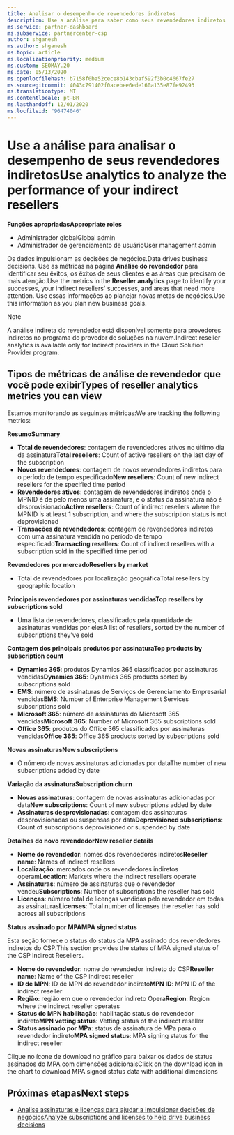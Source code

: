 ```yaml
---
title: Analisar o desempenho de revendedores indiretos
description: Use a análise para saber como seus revendedores indiretos estão fazendo, ambos os sucessos e as áreas que podem precisar de mais atenção.
ms.service: partner-dashboard
ms.subservice: partnercenter-csp
author: shganesh
ms.author: shganesh
ms.topic: article
ms.localizationpriority: medium
ms.custom: SEOMAY.20
ms.date: 05/13/2020
ms.openlocfilehash: b7158f0ba52cece8b143cbaf592f3b0c4667fe27
ms.sourcegitcommit: 4043c791402f0acebee6ede160a135e87fe92493
ms.translationtype: MT
ms.contentlocale: pt-BR
ms.lasthandoff: 12/01/2020
ms.locfileid: "96474046"
---
```

# <a name="use-analytics-to-analyze-the-performance-of-your-indirect-resellers"></a><span data-ttu-id="aa80f-103">Use a análise para analisar o desempenho de seus revendedores indiretos</span><span class="sxs-lookup"><span data-stu-id="aa80f-103">Use analytics to analyze the performance of your indirect resellers</span></span>

<span data-ttu-id="aa80f-104">**Funções apropriadas**</span><span class="sxs-lookup"><span data-stu-id="aa80f-104">**Appropriate roles**</span></span>

- <span data-ttu-id="aa80f-105">Administrador global</span><span class="sxs-lookup"><span data-stu-id="aa80f-105">Global admin</span></span>
- <span data-ttu-id="aa80f-106">Administrador de gerenciamento de usuário</span><span class="sxs-lookup"><span data-stu-id="aa80f-106">User management admin</span></span>


<span data-ttu-id="aa80f-107">Os dados impulsionam as decisões de negócios.</span><span class="sxs-lookup"><span data-stu-id="aa80f-107">Data drives business decisions.</span></span> <span data-ttu-id="aa80f-108">Use as métricas na página **Análise do revendedor** para identificar seu êxitos, os êxitos de seus clientes e as áreas que precisam de mais atenção.</span><span class="sxs-lookup"><span data-stu-id="aa80f-108">Use the metrics in the **Reseller analytics** page to identify your successes, your indirect resellers' successes, and areas that need more attention.</span></span> <span data-ttu-id="aa80f-109">Use essas informações ao planejar novas metas de negócios.</span><span class="sxs-lookup"><span data-stu-id="aa80f-109">Use this information as you plan new business goals.</span></span>

> [!NOTE]
> <span data-ttu-id="aa80f-110">A análise indireta do revendedor está disponível somente para provedores indiretos no programa do provedor de soluções na nuvem.</span><span class="sxs-lookup"><span data-stu-id="aa80f-110">Indirect reseller analytics is available only for Indirect providers in the Cloud Solution Provider program.</span></span>

## <a name="types-of-reseller-analytics-metrics-you-can-view"></a><span data-ttu-id="aa80f-111">Tipos de métricas de análise de revendedor que você pode exibir</span><span class="sxs-lookup"><span data-stu-id="aa80f-111">Types of reseller analytics metrics you can view</span></span>

<span data-ttu-id="aa80f-112">Estamos monitorando as seguintes métricas:</span><span class="sxs-lookup"><span data-stu-id="aa80f-112">We are tracking the following metrics:</span></span>

<span data-ttu-id="aa80f-113">**Resumo**</span><span class="sxs-lookup"><span data-stu-id="aa80f-113">**Summary**</span></span>  
 - <span data-ttu-id="aa80f-114">**Total de revendedores**: contagem de revendedores ativos no último dia da assinatura</span><span class="sxs-lookup"><span data-stu-id="aa80f-114">**Total resellers**: Count of active resellers on the last day of the subscription</span></span>  
 - <span data-ttu-id="aa80f-115">**Novos revendedores**: contagem de novos revendedores indiretos para o período de tempo especificado</span><span class="sxs-lookup"><span data-stu-id="aa80f-115">**New resellers**: Count of new indirect resellers for the specified time period</span></span>  
 - <span data-ttu-id="aa80f-116">**Revendedores ativos**: contagem de revendedores indiretos onde o MPNID é de pelo menos uma assinatura, e o status da assinatura não é desprovisionado</span><span class="sxs-lookup"><span data-stu-id="aa80f-116">**Active resellers**: Count of indirect resellers where the MPNID is at least 1 subscription, and where the subscription status is not deprovisioned</span></span>  
 - <span data-ttu-id="aa80f-117">**Transações de revendedores**: contagem de revendedores indiretos com uma assinatura vendida no período de tempo especificado</span><span class="sxs-lookup"><span data-stu-id="aa80f-117">**Transacting resellers**: Count of indirect resellers with a subscription sold in the specified time period</span></span>  

<span data-ttu-id="aa80f-118">**Revendedores por mercado**</span><span class="sxs-lookup"><span data-stu-id="aa80f-118">**Resellers by market**</span></span>  
 - <span data-ttu-id="aa80f-119">Total de revendedores por localização geográfica</span><span class="sxs-lookup"><span data-stu-id="aa80f-119">Total resellers by geographic location</span></span>  

<span data-ttu-id="aa80f-120">**Principais revendedores por assinaturas vendidas**</span><span class="sxs-lookup"><span data-stu-id="aa80f-120">**Top resellers by subscriptions sold**</span></span>
 - <span data-ttu-id="aa80f-121">Uma lista de revendedores, classificados pela quantidade de assinaturas vendidas por eles</span><span class="sxs-lookup"><span data-stu-id="aa80f-121">A list of resellers, sorted by the number of subscriptions they've sold</span></span>  

<span data-ttu-id="aa80f-122">**Contagem dos principais produtos por assinatura**</span><span class="sxs-lookup"><span data-stu-id="aa80f-122">**Top products by subscription count**</span></span>  
 - <span data-ttu-id="aa80f-123">**Dynamics 365**: produtos Dynamics 365 classificados por assinaturas vendidas</span><span class="sxs-lookup"><span data-stu-id="aa80f-123">**Dynamics 365**: Dynamics 365 products sorted by subscriptions sold</span></span>  
 - <span data-ttu-id="aa80f-124">**EMS**: número de assinaturas de Serviços de Gerenciamento Empresarial vendidas</span><span class="sxs-lookup"><span data-stu-id="aa80f-124">**EMS**: Number of Enterprise Management Services subscriptions sold</span></span>  
 - <span data-ttu-id="aa80f-125">**Microsoft 365**: número de assinaturas do Microsoft 365 vendidas</span><span class="sxs-lookup"><span data-stu-id="aa80f-125">**Microsoft 365**: Number of Microsoft 365 subscriptions sold</span></span>  
 - <span data-ttu-id="aa80f-126">**Office 365**: produtos do Office 365 classificados por assinaturas vendidas</span><span class="sxs-lookup"><span data-stu-id="aa80f-126">**Office 365**: Office 365 products sorted by subscriptions sold</span></span>  

<span data-ttu-id="aa80f-127">**Novas assinaturas**</span><span class="sxs-lookup"><span data-stu-id="aa80f-127">**New subscriptions**</span></span>  
 - <span data-ttu-id="aa80f-128">O número de novas assinaturas adicionadas por data</span><span class="sxs-lookup"><span data-stu-id="aa80f-128">The number of new subscriptions added by date</span></span>  

<span data-ttu-id="aa80f-129">**Variação da assinatura**</span><span class="sxs-lookup"><span data-stu-id="aa80f-129">**Subscription churn**</span></span>  
 - <span data-ttu-id="aa80f-130">**Novas assinaturas**: contagem de novas assinaturas adicionadas por data</span><span class="sxs-lookup"><span data-stu-id="aa80f-130">**New subscriptions**: Count of new subscriptions added by date</span></span>  
 - <span data-ttu-id="aa80f-131">**Assinaturas desprovisionadas**: contagem das assinaturas desprovisionadas ou suspensas por data</span><span class="sxs-lookup"><span data-stu-id="aa80f-131">**Deprovisioned subscriptions**: Count of subscriptions deprovisioned or suspended by date</span></span>  

<span data-ttu-id="aa80f-132">**Detalhes do novo revendedor**</span><span class="sxs-lookup"><span data-stu-id="aa80f-132">**New reseller details**</span></span>  
 - <span data-ttu-id="aa80f-133">**Nome do revendedor**: nomes dos revendedores indiretos</span><span class="sxs-lookup"><span data-stu-id="aa80f-133">**Reseller name**: Names of indirect resellers</span></span>  
 - <span data-ttu-id="aa80f-134">**Localização**: mercados onde os revendedores indiretos operam</span><span class="sxs-lookup"><span data-stu-id="aa80f-134">**Location**: Markets where the indirect resellers operate</span></span>  
 - <span data-ttu-id="aa80f-135">**Assinaturas**: número de assinaturas que o revendedor vendeu</span><span class="sxs-lookup"><span data-stu-id="aa80f-135">**Subscriptions**: Number of subscriptions the reseller has sold</span></span>  
 - <span data-ttu-id="aa80f-136">**Licenças**: número total de licenças vendidas pelo revendedor em todas as assinaturas</span><span class="sxs-lookup"><span data-stu-id="aa80f-136">**Licenses**: Total number of licenses the reseller has sold across all subscriptions</span></span>  

<span data-ttu-id="aa80f-137">**Status assinado por MPA**</span><span class="sxs-lookup"><span data-stu-id="aa80f-137">**MPA signed status**</span></span>

<span data-ttu-id="aa80f-138">Esta seção fornece o status do status da MPA assinado dos revendedores indiretos do CSP.</span><span class="sxs-lookup"><span data-stu-id="aa80f-138">This section provides the status of MPA signed status of the CSP Indirect Resellers.</span></span>

 - <span data-ttu-id="aa80f-139">**Nome do revendedor**: nome do revendedor indireto do CSP</span><span class="sxs-lookup"><span data-stu-id="aa80f-139">**Reseller name**: Name of the CSP indirect reseller</span></span>
 - <span data-ttu-id="aa80f-140">**ID de MPN**: ID de MPN do revendedor indireto</span><span class="sxs-lookup"><span data-stu-id="aa80f-140">**MPN ID**: MPN ID of the indirect reseller</span></span>
 - <span data-ttu-id="aa80f-141">**Região**: região em que o revendedor indireto Opera</span><span class="sxs-lookup"><span data-stu-id="aa80f-141">**Region**: Region where the indirect reseller operates</span></span>
 - <span data-ttu-id="aa80f-142">**Status do MPN habilitação**: habilitação status do revendedor indireto</span><span class="sxs-lookup"><span data-stu-id="aa80f-142">**MPN vetting status**: Vetting status of the indirect reseller</span></span>
 - <span data-ttu-id="aa80f-143">**Status assinado por MPa**: status de assinatura de MPa para o revendedor indireto</span><span class="sxs-lookup"><span data-stu-id="aa80f-143">**MPA signed status**: MPA signing status for the indirect reseller</span></span>

<span data-ttu-id="aa80f-144">Clique no ícone de download no gráfico para baixar os dados de status assinados do MPA com dimensões adicionais</span><span class="sxs-lookup"><span data-stu-id="aa80f-144">Click on the download icon in the chart to download MPA signed status data with additional dimensions</span></span>
  
## <a name="next-steps"></a><span data-ttu-id="aa80f-145">Próximas etapas</span><span class="sxs-lookup"><span data-stu-id="aa80f-145">Next steps</span></span>

- [<span data-ttu-id="aa80f-146">Analise assinaturas e licenças para ajudar a impulsionar decisões de negócios</span><span class="sxs-lookup"><span data-stu-id="aa80f-146">Analyze subscriptions and licenses to help drive business decisions</span></span>](analyze-subscriptions-licenses.md)